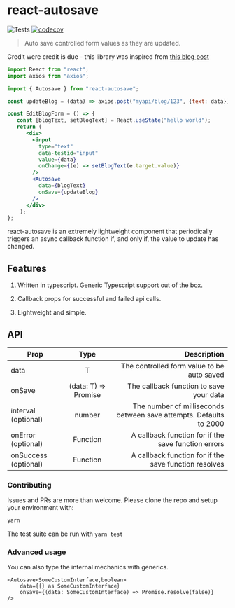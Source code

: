# react-autosave

![Tests](https://github.com/jollyjerr/react-autosave/workflows/Tests/badge.svg)
[![codecov](https://codecov.io/gh/jollyjerr/react-autosave/branch/main/graph/badge.svg?token=K7C88VK5GE)](https://codecov.io/gh/jollyjerr/react-autosave)

> Auto save controlled form values as they are updated.

Credit were credit is due - this library was inspired from [this blog post](https://www.synthace.com/autosave-with-react-hooks/)

```jsx
import React from "react";
import axios from "axios";

import { Autosave } from "react-autosave";

const updateBlog = (data) => axios.post("myapi/blog/123", {text: data});

const EditBlogForm = () => {
   const [blogText, setBlogText] = React.useState("hello world");
   return (
      <div>
        <input
          type="text"
          data-testid="input"
          value={data}
          onChange={(e) => setBlogText(e.target.value)}
        />
        <Autosave
          data={blogText}
          onSave={updateBlog}
        />
      </div>
    );
};
```

react-autosave is an extremely lightweight component that periodically triggers an async callback function if, and only if, the value to update has changed.

## Features

1. Written in typescript. Generic Typescript support out of the box.

2. Callback props for successful and failed api calls.

3. Lightweight and simple.

## API

| Prop                 |      Type                 |  Description |
|----------            |:-------------:            |-------------:|
| data                 |      T                    | The controlled form value to be auto saved       |
| onSave               |    (data: T) => Promise   |   The callback function to save your data        |
| interval (optional)  | number                    |    The number of milliseconds between save attempts. Defaults to 2000        |
| onError (optional)   | Function                  | A callback function for if the save function errors |
| onSuccess (optional) | Function                  | A callback function for if the save function resolves

### Contributing

Issues and PRs are more than welcome. Please clone the repo and setup your environment with:

```sh
yarn
```

The test suite can be run with `yarn test`

### Advanced usage

You can also type the internal mechanics with generics.

```tsx
<Autosave<SomeCustomInterface,boolean>
    data={{} as SomeCustomInterface}
    onSave={(data: SomeCustomInterface) => Promise.resolve(false)} 
/>
```
